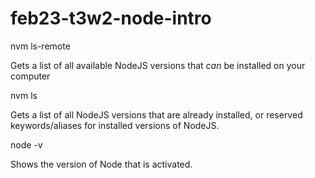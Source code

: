 # feb23-t3w2-node-intro

nvm ls-remote

Gets a list of all available NodeJS versions that _can_ be installed on your computer

nvm ls

Gets a list of all NodeJS versions that are already installed, or reserved keywords/aliases for installed versions of NodeJS.

node -v

Shows the version of Node that is activated.